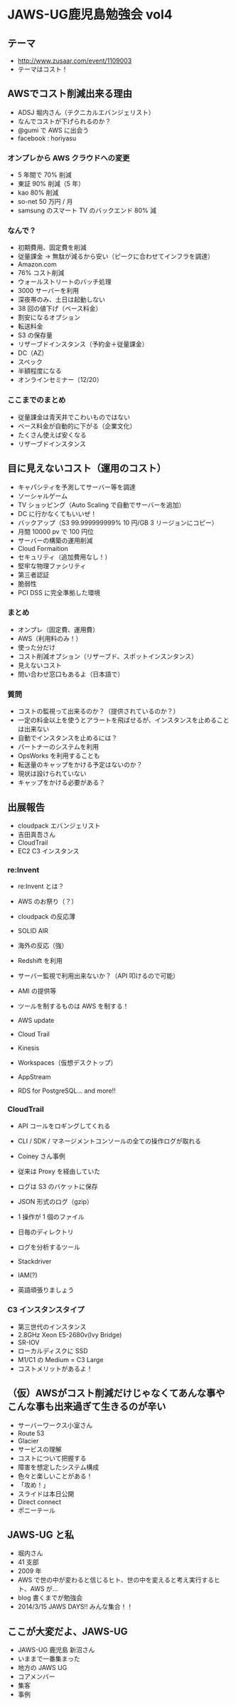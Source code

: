 # JAWS-UG鹿児島勉強会 vol4

## テーマ

 * http://www.zusaar.com/event/1109003
 * テーマはコスト！

## AWSでコスト削減出来る理由

 * ADSJ 堀内さん（テクニカルエバンジェリスト）
 * なんでコストが下げられるのか？
 * @gumi で AWS に出会う
 * facebook : horiyasu

### オンプレから AWS クラウドへの変更

 * 5 年間で 70% 削減
 * 東証 90% 削減（5 年）
 * kao 80% 削減
 * so-net 50 万円 / 月
 * samsung のスマート TV のバックエンド 80% 減

### なんで？

 * 初期費用、固定費を削減
 * 従量課金 -> 無駄が減るから安い（ピークに合わせてインフラを調達）
 * Amazon.com
  * 76% コスト削減
 * ウォールストリートのバッチ処理
  * 3000 サーバーを利用
  * 深夜帯のみ、土日は起動しない
 * 38 回の値下げ（ベース料金）
 * 割安になるオプション
  * 転送料金
  * S3 の保存量
  * リザーブドインスタンス（予約金＋従量課金）
   * DC（AZ）
   * スペック
   * 半額程度になる
   * オンラインセミナー（12/20）

### ここまでのまとめ

 * 従量課金は青天井でこわいものではない
 * ベース料金が自動的に下がる（企業文化）
 * たくさん使えば安くなる
 * リザーブドインスタンス

## 目に見えないコスト（運用のコスト）

 * キャパシティを予測してサーバー等を調達
  * ソーシャルゲーム
  * TV ショッピング（Auto Scaling で自動でサーバーを追加）
 * DC に行かなくてもいいぜ！
 * バックアップ（S3 99.999999999% 10 円/GB 3 リージョンにコピー）
  * 月間 10000 pv で 100 円位
 * サーバーの構築の運用削減
  * Cloud Formaition
 * セキュリティ（追加費用なし！）
  * 堅牢な物理ファシリティ
  * 第三者認証
  * 脆弱性
  * PCI DSS に完全準拠した環境

### まとめ

 * オンプレ（固定費、運用費）
 * AWS（利用料のみ！）
 * 使った分だけ
 * コスト削減オプション（リザーブド、スポットインスンタンス）
 * 見えないコスト
 * 問い合わせ窓口もあるよ（日本語で）

### 質問

 * コストの監視って出来るのか？（提供されているのか？）
  * 一定の料金以上を使うとアラートを飛ばせるが、インスタンスを止めることは出来ない
 * 自動でインスタンスを止めるには？
  * パートナーのシステムを利用
  * OpsWorks を利用することも
 * 転送量のキャップをかける予定はないのか？
  * 現状は設けられていない
  * キャップをかける必要がある？

## 出展報告

 * cloudpack エバンジェリスト
 * 吉田真吾さん
  * CloudTrail
  * EC2 C3 インスタンス

### re:Invent

 * re:Invent とは？
  * AWS のお祭り（？）

 * cloudpack の反応薄
 * SOLID AIR
  * 海外の反応（強）
  * Redshift を利用
  * サーバー監視で利用出来ないか？（API 叩けるので可能）
  * AMI の提供等

 * ツールを制するものは AWS を制する！

 * AWS update
  * Cloud Trail
  * Kinesis
  * Workspaces（仮想デスクトップ）
  * AppStream
  * RDS for PostgreSQL... and more!!

### CloudTrail

 * API コールをロギングしてくれる
 * CLI / SDK / マネージメントコンソールの全ての操作ログが取れる
  * Coiney さん事例
 * 従来は Proxy を経由していた
 * ログは S3 のバケットに保存
 * JSON 形式のログ（gzip）
 * 1 操作が 1 個のファイル
 * 日毎のディレクトリ

 * ログを分析するツール
  * Stackdriver
   * IAM(?)
  * 英語頑張りましょう

### C3 インスタンスタイプ

 * 第三世代のインスタンス
 * 2.8GHz Xeon E5-2680v(Ivy Bridge)
 * SR-IOV
 * ローカルディスクに SSD
 * M1/C1 の Medium = C3 Large
 * コストメリットがあるよ！

## （仮）AWSがコスト削減だけじゃなくてあんな事やこんな事も出来過ぎて生きるのが辛い

 * サーバーワークス小室さん
  * Route 53
  * Glacier
 * サービスの理解
 * コストについて把握する
 * 障害を想定したシステム構成
 * 色々と楽しいことがある！
 * 「攻め！」
 * スライドは本日公開
 * Direct connect
  * ポニーテール

## JAWS-UG と私

 * 堀内さん
 * 41 支部
 * 2009 年
 * AWS で世の中が変わると信じるヒト、世の中を変えると考え実行するヒト、AWS が...
 * blog 書くまでが勉強会
 * 2014/3/15 JAWS DAYS!! みんな集合！！

## ここが大変だよ、JAWS-UG

 * JAWS-UG 鹿児島 新沼さん
 * いままで一番集まった
 * 地方の JAWS UG
  * コアメンバー
  * 集客
  * 事例
